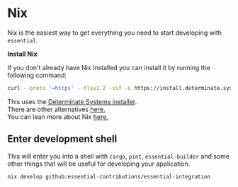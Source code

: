 # Nix
Nix is the easiest way to get everything you need to start developing with `essential`.
<summary><b>Install Nix</b></summary>

If you don't already have Nix installed you can install it by running the following command:
```bash
curl --proto '=https' --tlsv1.2 -sSf -L https://install.determinate.systems/nix | sh -s -- install
```
This uses the [Determinate Systems installer](https://determinate.systems/posts/determinate-nix-installer/). \
There are other alternatives [here.](https://nixos.org/download/) \
You can lean more about Nix [here.](https://nixos.org/)

## Enter development shell
This will enter you into a shell with `cargo`, `pint`, `essential-builder` and some other things that will be useful for developing your application.
```bash
nix develop github:essential-contributions/essential-integration
```
